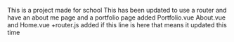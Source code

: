This is a project made for school
This has been updated to use a router and have an about me page and a portfolio page
added Portfolio.vue About.vue and Home.vue
+router.js added
if this line is here that means it updated this time